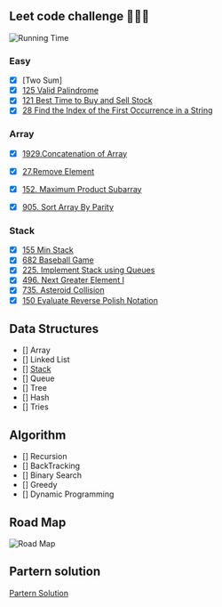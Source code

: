 ## Leet code challenge 🧠🧠🧠
![Running Time](https://cs50.harvard.edu/x/2020/notes/3/running_time.png)
### Easy 
- [X] [Two Sum]
- [X] [125 Valid Palindrome](https://leetcode.com/problems/valid-palindrome/)
- [X] [121 Best Time to Buy and Sell Stock](https://leetcode.com/problems/best-time-to-buy-and-sell-stock/)
- [X] [28 Find the Index of the First Occurrence in a String](https://leetcode.com/problems/find-the-index-of-the-first-occurrence-in-a-string/description/)

### Array 
- [X] [1929.Concatenation of Array](https://leetcode.com/problems/concatenation-of-array/description/)
- [X] [27.Remove Element](https://leetcode.com/problems/remove-element/description/)
- [X] [152. Maximum Product Subarray](https://leetcode.com/problems/maximum-product-subarray/description/)
- [X] [905. Sort Array By Parity](https://leetcode.com/problems/maximum-product-subarray/description/)


### Stack 
- [X] [155 Min Stack](https://leetcode.com/problems/min-stack/description/)
- [X] [682 Baseball Game](https://leetcode.com/problems/baseball-game/description/)
- [X] [225. Implement Stack using Queues](https://leetcode.com/problems/implement-stack-using-queues/submissions/1108969713/)
- [X] [496. Next Greater Element I](https://leetcode.com/problems/next-greater-element-i/description/)
- [X] [735. Asteroid Collision](https://leetcode.com/problems/asteroid-collision/)
- [X] [150 Evaluate Reverse Polish Notation](https://leetcode.com/problems/evaluate-reverse-polish-notation/description/)

## Data Structures
- [] Array 
- [] Linked List  
- [] [Stack](https://github.com/codedeman/problem-solving-leetcode/tree/main/Stack)
- [] Queue 
- [] Tree 
- [] Hash
- [] Tries

## Algorithm 
- [] Recursion 
- [] BackTracking 
- [] Binary Search 
- [] Greedy 
- [] Dynamic Programming

## Road Map 
![Road Map](https://pbs.twimg.com/media/Fkl6NssacAIG2n7.jpg)

## Partern solution 
[Partern Solution](https://docs.google.com/spreadsheets/d/1Lgg2kl9dYk3QmYrTVA0EEcdl7GTpTz8GnhNGMgbk0to/edit?usp=sharing)





